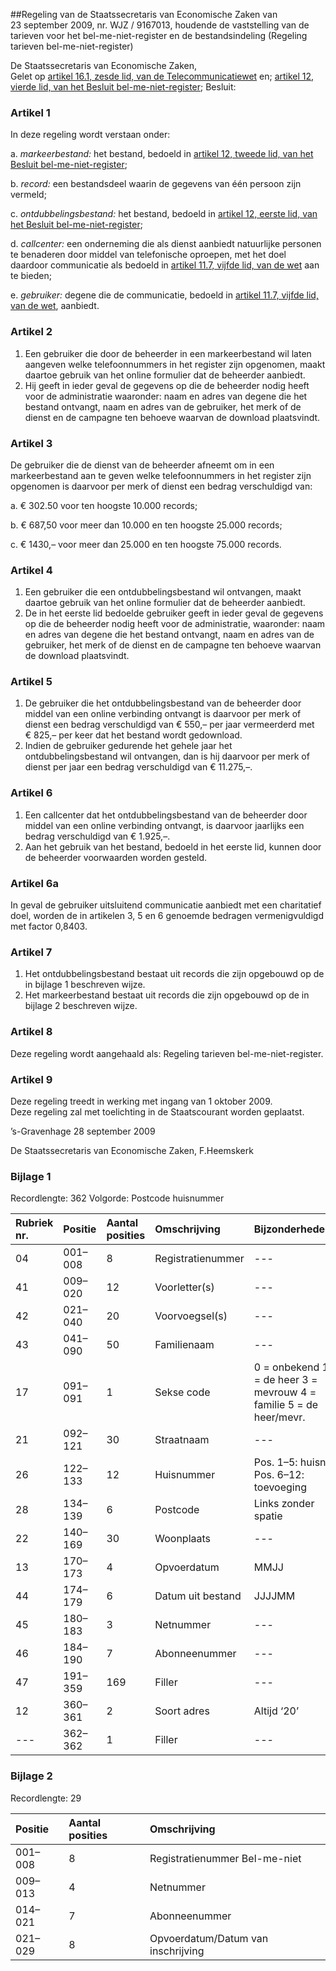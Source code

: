 <meta http-equiv='Content-Type' content='text/html; charset=utf-8' />

##Regeling van de Staatssecretaris van Economische Zaken van 23 september 2009, nr. WJZ / 9167013, houdende de vaststelling van de tarieven voor het bel-me-niet-register en de bestandsindeling (Regeling tarieven bel-me-niet-register)

De Staatssecretaris van Economische Zaken,  
Gelet op [artikel 16.1, zesde lid, van de Telecommunicatiewet](../../../../../wet/telecommunicatiewet/BWBR0009950/README.md) en; [artikel 12, vierde lid, van het Besluit bel-me-niet-register](../../../../../AMvB/besluit/bel-me-niet-register/BWBR0025522/README.md);
Besluit:    

### Artikel  1  

In deze regeling wordt verstaan onder: 

a. *markeerbestand:* het bestand, bedoeld in [artikel 12, tweede lid, van het Besluit bel-me-niet-register](../../../../../AMvB/besluit/bel-me-niet-register/BWBR0025522/README.md);  

b. *record:* een bestandsdeel waarin de gegevens van één persoon zijn vermeld;  

c. *ontdubbelingsbestand:* het bestand, bedoeld in [artikel 12, eerste lid, van het Besluit bel-me-niet-register](../../../../../AMvB/besluit/bel-me-niet-register/BWBR0025522/README.md);  

d. *callcenter:* een onderneming die als dienst aanbiedt natuurlijke personen te benaderen door middel van telefonische oproepen, met het doel daardoor communicatie als bedoeld in [artikel 11.7, vijfde lid, van de wet](../../../../../wet/telecommunicatiewet/BWBR0009950/README.md) aan te bieden;  

e. *gebruiker:* degene die de communicatie, bedoeld in [artikel 11.7, vijfde lid, van de wet](../../../../../wet/telecommunicatiewet/BWBR0009950/README.md), aanbiedt.    

### Artikel  2  

1.  Een gebruiker die door de beheerder in een markeerbestand wil laten aangeven welke telefoonnummers in het register zijn opgenomen, maakt daartoe gebruik van het online formulier dat de beheerder aanbiedt.   
2.  Hij geeft in ieder geval de gegevens op die de beheerder nodig heeft voor de administratie waaronder: naam en adres van degene die het bestand ontvangt, naam en adres van de gebruiker, het merk of de dienst en de campagne ten behoeve waarvan de download plaatsvindt.   

### Artikel  3  

De gebruiker die de dienst van de beheerder afneemt om in een markeerbestand aan te geven welke telefoonnummers in het register zijn opgenomen is daarvoor per merk of dienst een bedrag verschuldigd van: 

a. € 302.50 voor ten hoogste 10.000 records;  

b. € 687,50 voor meer dan 10.000 en ten hoogste 25.000 records;  

c. € 1430,– voor meer dan 25.000 en ten hoogste 75.000 records.    

### Artikel  4  

1.  Een gebruiker die een ontdubbelingsbestand wil ontvangen, maakt daartoe gebruik van het online formulier dat de beheerder aanbiedt.   
2.  De in het eerste lid bedoelde gebruiker geeft in ieder geval de gegevens op die de beheerder nodig heeft voor de administratie, waaronder: naam en adres van degene die het bestand ontvangt, naam en adres van de gebruiker, het merk of de dienst en de campagne ten behoeve waarvan de download plaatsvindt.   

### Artikel  5  

1.  De gebruiker die het ontdubbelingsbestand van de beheerder door middel van een online verbinding ontvangt is daarvoor per merk of dienst een bedrag verschuldigd van € 550,– per jaar vermeerderd met € 825,– per keer dat het bestand wordt gedownload.   
2.  Indien de gebruiker gedurende het gehele jaar het ontdubbelingsbestand wil ontvangen, dan is hij daarvoor per merk of dienst per jaar een bedrag verschuldigd van € 11.275,–.   

### Artikel  6  

1.  Een callcenter dat het ontdubbelingsbestand van de beheerder door middel van een online verbinding ontvangt, is daarvoor jaarlijks een bedrag verschuldigd van € 1.925,–.   
2.  Aan het gebruik van het bestand, bedoeld in het eerste lid, kunnen door de beheerder voorwaarden worden gesteld.   

### Artikel  6a  

In geval de gebruiker uitsluitend communicatie aanbiedt met een charitatief doel, worden de in artikelen 3, 5 en 6 genoemde bedragen vermenigvuldigd met factor 0,8403.  

### Artikel  7  

1.  Het ontdubbelingsbestand bestaat uit records die zijn opgebouwd op de in bijlage 1 beschreven wijze.   
2.  Het markeerbestand bestaat uit records die zijn opgebouwd op de in bijlage 2 beschreven wijze.   

### Artikel  8  

Deze regeling wordt aangehaald als: Regeling tarieven bel-me-niet-register.  

### Artikel  9  

Deze regeling treedt in werking met ingang van 1 oktober 2009.  
Deze regeling zal met toelichting in de Staatscourant worden geplaatst.   

’s-Gravenhage 
28 september 2009   

De 
Staatssecretaris van Economische Zaken, 
F.Heemskerk  

### Bijlage  1  

Recordlengte: 362 Volgorde: Postcode huisnummer  

| Rubriek nr.  | Positie  | Aantal posities  | Omschrijving  | Bijzonderheden  |
|:---|:---|:---|:---|:---|
| 04  | 001–008  | 8  | Registratienummer  | --- |
| 41  | 009–020  | 12  | Voorletter(s)  | --- |
| 42  | 021–040  | 20  | Voorvoegsel(s)  | --- |
| 43  | 041–090  | 50  | Familienaam  | --- |
| 17  | 091–091  | 1  | Sekse code  | 0 = onbekend  1 = de heer  3 = mevrouw  4 = familie  5 = de heer/mevr.  |
| 21  | 092–121  | 30  | Straatnaam  | --- |
| 26  | 122–133  | 12  | Huisnummer  | Pos. 1–5: huisnr  Pos. 6–12: toevoeging  |
| 28  | 134–139  | 6  | Postcode  | Links zonder spatie  |
| 22  | 140–169  | 30  | Woonplaats  | --- |
| 13  | 170–173  | 4  | Opvoerdatum  | MMJJ  |
| 44  | 174–179  | 6  | Datum uit bestand  | JJJJMM  |
| 45  | 180–183  | 3  | Netnummer  | --- |
| 46  | 184–190  | 7  | Abonneenummer  | --- |
| 47  | 191–359  | 169  | Filler  | --- |
| 12  | 360–361  | 2  | Soort adres  | Altijd ‘20’  |
| --- | 362–362  | 1  | Filler  | --- |

### Bijlage  2  

Recordlengte: 29  

| Positie  | Aantal posities  | Omschrijving  |
|:---|:---|:---|
| 001–008  | 8  | Registratienummer Bel-me-niet  |
| 009–013  | 4  | Netnummer  |
| 014–021  | 7  | Abonneenummer  |
| 021–029  | 8  | Opvoerdatum/Datum van inschrijving  |

